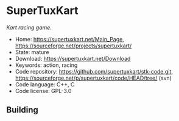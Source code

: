 # SuperTuxKart

_Kart racing game._

- Home: https://supertuxkart.net/Main_Page, https://sourceforge.net/projects/supertuxkart/
- State: mature
- Download: https://supertuxkart.net/Download
- Keywords: action, racing
- Code repository: https://github.com/supertuxkart/stk-code.git, https://sourceforge.net/p/supertuxkart/code/HEAD/tree/ (svn)
- Code language: C++, C
- Code license: GPL-3.0

## Building

